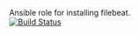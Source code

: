 Ansible role for installing filebeat.  
[![Build Status](https://travis-ci.org/kykykaka/ansible-filebeat-role.svg?branch=master)](https://travis-ci.org/kykykaka/ansible-filebeat-role) 
